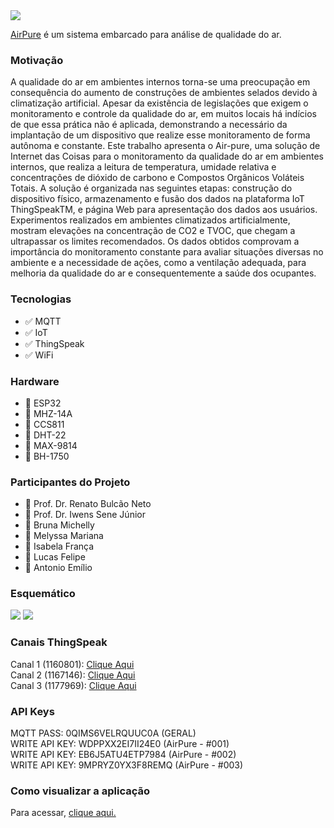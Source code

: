 <img src="https://cdn.discordapp.com/attachments/692689155943301195/780950135030546452/headeratualizado.png">

[AirPure](https://sites.google.com/view/airpure/pagina-inicial?authuser=0) é um sistema embarcado para análise de qualidade do ar.


### Motivação
A qualidade do ar em ambientes internos torna-se uma preocupação em consequência do
aumento de construções de ambientes selados devido à climatização artificial. Apesar da
existência de legislações que exigem o monitoramento e controle da qualidade do ar, em
muitos locais há indícios de que essa prática não é aplicada, demonstrando a necessário
da implantação de um dispositivo que realize esse monitoramento de forma autônoma
e constante. Este trabalho apresenta o Air-pure, uma solução de Internet das Coisas
para o monitoramento da qualidade do ar em ambientes internos, que realiza a leitura
de temperatura, umidade relativa e concentrações de dióxido de carbono e Compostos
Orgânicos Voláteis Totais. A solução é organizada nas seguintes etapas: construção do
dispositivo físico, armazenamento e fusão dos dados na plataforma IoT ThingSpeakTM,
e página Web para apresentação dos dados aos usuários. Experimentos realizados em
ambientes climatizados artificialmente, mostram elevações na concentração de CO2 e
TVOC, que chegam a ultrapassar os limites recomendados. Os dados obtidos comprovam
a importância do monitoramento constante para avaliar situações diversas no ambiente e
a necessidade de ações, como a ventilação adequada, para melhoria da qualidade do ar e
consequentemente a saúde dos ocupantes.


### Tecnologias
* :white_check_mark: MQTT 
* :white_check_mark: IoT 
* :white_check_mark: ThingSpeak 
* :white_check_mark: WiFi 

### Hardware
* :floppy_disk: ESP32 
* :floppy_disk: MHZ-14A 
* :floppy_disk: CCS811 
* :floppy_disk: DHT-22 
* :floppy_disk: MAX-9814 
* :floppy_disk: BH-1750

### Participantes do Projeto
* :bust_in_silhouette: Prof. Dr. Renato Bulcão Neto 
* :bust_in_silhouette: Prof. Dr. Iwens Sene Júnior 
* :bust_in_silhouette: Bruna Michelly  
* :bust_in_silhouette: Melyssa Mariana 
* :bust_in_silhouette: Isabela França 
* :bust_in_silhouette: Lucas Felipe 
* :bust_in_silhouette: Antonio Emílio


### Esquemático
<img src="https://i.ibb.co/wz89g4Z/esquem-tico.png">
<img src="https://cdn.discordapp.com/attachments/764880223560794172/782573039753363456/unknown.png">

### Canais ThingSpeak
Canal 1 (1160801): [Clique Aqui](https://thingspeak.com/channels/1160801)</br>
Canal 2 (1167146): [Clique Aqui](https://thingspeak.com/channels/1167146)</br>
Canal 3 (1177969): [Clique Aqui](https://thingspeak.com/channels/1177969)</br>

### API Keys
MQTT PASS: 0QIMS6VELRQUUC0A (GERAL)</br>
WRITE API KEY: WDPPXX2EI7II24E0 (AirPure - #001)</br>
WRITE API KEY: EB6J5ATU4ETP7984 (AirPure - #002)</br>
WRITE API KEY: 9MPRYZ0YX3F8REMQ (AirPure - #003)</br>

### Como visualizar a aplicação
Para acessar, [clique aqui.](https://sites.google.com/view/airpure/pagina-inicial?authuser=0)
